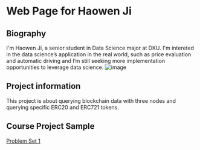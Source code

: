 # Web Page for Haowen Ji
## Biography
I'm Haowen Ji, a senior student in Data Science major at DKU. I'm intereted in the data science’s application in the real world, such as price evaluation and automatic driving and I’m still seeking more implementation opportunities to leverage data science.
![image](https://github.com/Haowen-Ji/stats201-PS1-Haowen/blob/main/Spotlight/Haowen_Ji.jpg)
## Project information
This project is about querying blockchain data with three nodes and querying specific ERC20 and ERC721 tokens.
## Course Project Sample
[Problem Set 1](https://github.com/Haowen-Ji/stats201-PS1-Haowen/blob/main/Problem_Set_1/Haowen_Ji_Spring2023_Problem_Set_1_Demo_Ethereum_Blockchain_API.ipynb)
